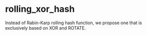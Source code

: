 # rolling_xor_hash
Instead of Rabin-Karp rolling hash function, we propose one that is exclusively based on XOR and ROTATE.
